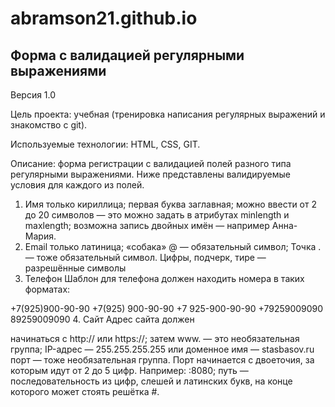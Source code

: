 # abramson21.github.io
## Форма с валидацией регулярными выражениями
Версия 1.0

Цель проекта: учебная (тренировка написания регулярных выражений и знакомство с git).

Используемые технологии: HTML, CSS, GIT.

Описание: форма регистрации с валидацией полей разного типа регулярными выражениями.
Ниже представлены валидируемые условия для каждого из полей.

1. Имя
только кириллица;
первая буква заглавная;
можно ввести от 2 до 20 символов — это можно задать в атрибутах minlength и maxlength;
возможна запись двойных имён — например Анна-Мария.
2. Email
только латиница;
«собака» @ — обязательный символ;
Точка . — тоже обязательный символ.
Цифры, подчерк, тире — разрешённые символы
3. Телефон
Шаблон для телефона должен находить номера в таких форматах:

+7(925)900-90-90
+7(925) 900-90-90
+7 925-900-90-90
+79259009090
89259009090
4. Сайт
Адрес сайта должен

начинаться с http:// или https://;
затем www. — это необязательная группа;
IP-адрес — 255.255.255.255 или доменное имя — stasbasov.ru
порт — тоже необязательная группа. Порт начинается с двоеточия, за которым идут от 2 до 5 цифр. Например: :8080;
путь — последовательность из цифр, слешей и латинских букв, на конце которого может стоять решётка #.
